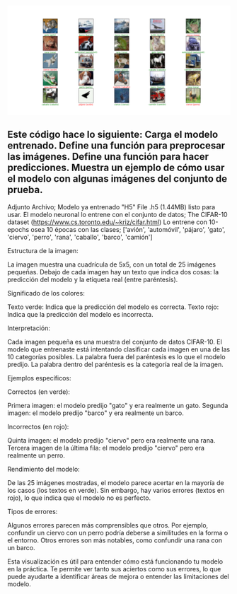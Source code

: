 ![](https://github.com/viajatech/CIFAR10RUN/blob/main/Figure_1.png)

Este código hace lo siguiente:
Carga el modelo entrenado.
Define una función para preprocesar las imágenes.
Define una función para hacer predicciones.
Muestra un ejemplo de cómo usar el modelo con algunas imágenes del conjunto de prueba.
---------
Adjunto Archivo;
Modelo ya entrenado "H5" File .h5 (1.44MB) listo para usar. 
El modelo neuronal lo entrene con el conjunto de datos; The CIFAR-10 dataset (https://www.cs.toronto.edu/~kriz/cifar.html) 
Lo entrene con 10-epochs osea 10 épocas con las clases; 
['avión', 'automóvil', 'pájaro', 'gato', 'ciervo', 'perro', 'rana', 'caballo', 'barco', 'camión']

Estructura de la imagen:

La imagen muestra una cuadrícula de 5x5, con un total de 25 imágenes pequeñas.
Debajo de cada imagen hay un texto que indica dos cosas: la predicción del modelo y la etiqueta real (entre paréntesis).


Significado de los colores:

Texto verde: Indica que la predicción del modelo es correcta.
Texto rojo: Indica que la predicción del modelo es incorrecta.


Interpretación:

Cada imagen pequeña es una muestra del conjunto de datos CIFAR-10.
El modelo que entrenaste está intentando clasificar cada imagen en una de las 10 categorías posibles.
La palabra fuera del paréntesis es lo que el modelo predijo.
La palabra dentro del paréntesis es la categoría real de la imagen.


Ejemplos específicos:

Correctos (en verde):

Primera imagen: el modelo predijo "gato" y era realmente un gato.
Segunda imagen: el modelo predijo "barco" y era realmente un barco.


Incorrectos (en rojo):

Quinta imagen: el modelo predijo "ciervo" pero era realmente una rana.
Tercera imagen de la última fila: el modelo predijo "ciervo" pero era realmente un perro.




Rendimiento del modelo:

De las 25 imágenes mostradas, el modelo parece acertar en la mayoría de los casos (los textos en verde).
Sin embargo, hay varios errores (textos en rojo), lo que indica que el modelo no es perfecto.


Tipos de errores:

Algunos errores parecen más comprensibles que otros. Por ejemplo, confundir un ciervo con un perro podría deberse a similitudes en la forma o el entorno.
Otros errores son más notables, como confundir una rana con un barco.



Esta visualización es útil para entender cómo está funcionando tu modelo en la práctica. Te permite ver tanto sus aciertos como sus errores, lo que puede ayudarte a identificar áreas de mejora o entender las limitaciones del modelo.
